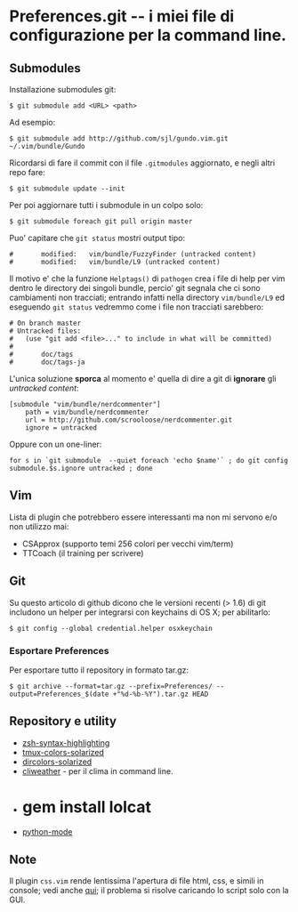 # Preferences.git -- i miei file di configurazione per la command line.

## Submodules

Installazione submodules git:

	$ git submodule add <URL> <path>

Ad esempio:

	$ git submodule add http://github.com/sjl/gundo.vim.git ~/.vim/bundle/Gundo

Ricordarsi di fare il commit con il file `.gitmodules` aggiornato, e negli altri
repo fare:

	$ git submodule update --init

Per poi aggiornare tutti i submodule in un colpo solo:

	$ git submodule foreach git pull origin master

Puo' capitare che `git status` mostri output tipo:

	#       modified:   vim/bundle/FuzzyFinder (untracked content)
	#       modified:   vim/bundle/L9 (untracked content)

Il motivo e' che la funzione `Helptags()` di `pathogen` crea i file di help per
vim dentro le directory dei singoli bundle, percio' git segnala che ci sono
cambiamenti non tracciati; entrando infatti nella directory `vim/bundle/L9` ed
eseguendo `git status` vedremmo come i file non tracciati sarebbero:

	# On branch master
	# Untracked files:
	#   (use "git add <file>..." to include in what will be committed)
	#
	#       doc/tags
	#       doc/tags-ja

L'unica soluzione **sporca** al momento e' quella di dire a git di **ignorare**
gli *untracked content*:

	[submodule "vim/bundle/nerdcommenter"]
		path = vim/bundle/nerdcommenter
		url = http://github.com/scrooloose/nerdcommenter.git
		ignore = untracked 

Oppure con un one-liner:

	for s in `git submodule  --quiet foreach 'echo $name'` ; do git config submodule.$s.ignore untracked ; done


## Vim

Lista di plugin che potrebbero essere interessanti ma non mi servono e/o non
utilizzo mai:

- CSApprox (supporto temi 256 colori per vecchi vim/term)
- TTCoach (il training per scrivere)

## Git

Su questo articolo di github dicono che le versioni recenti (> 1.6) di git
includono un helper per integrarsi con keychains di OS X; per abilitarlo:

	$ git config --global credential.helper osxkeychain

### Esportare Preferences

Per esportare tutto il repository in formato tar.gz:

	$ git archive --format=tar.gz --prefix=Preferences/ --output=Preferences_$(date +"%d-%b-%Y").tar.gz HEAD

## Repository e utility

- [zsh-syntax-highlighting](git://github.com/zsh-users/zsh-syntax-highlighting.git)
- [tmux-colors-solarized](https://github.com/seebi/tmux-colors-solarized.git)
- [dircolors-solarized](https://github.com/seebi/dircolors-solarized.git)
- [cliweather](https://github.com/AaronFoltz/cliweather.git) - per il clima in
  command line.
- # gem install lolcat
- [python-mode](https://github.com/klen/python-mode.git)

## Note

Il plugin `css.vim` rende lentissima l'apertura di file html, css, e simili in
console; vedi anche [qui](http://markhansen.co.nz/vim-slow-html/); il problema
si risolve caricando lo script solo con la GUI.
